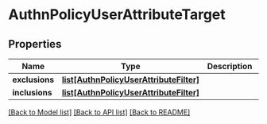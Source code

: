 # AuthnPolicyUserAttributeTarget

## Properties
Name | Type | Description | Notes
------------ | ------------- | ------------- | -------------
**exclusions** | [**list[AuthnPolicyUserAttributeFilter]**](AuthnPolicyUserAttributeFilter.md) |  | [optional] 
**inclusions** | [**list[AuthnPolicyUserAttributeFilter]**](AuthnPolicyUserAttributeFilter.md) |  | [optional] 

[[Back to Model list]](../README.md#documentation-for-models) [[Back to API list]](../README.md#documentation-for-api-endpoints) [[Back to README]](../README.md)

